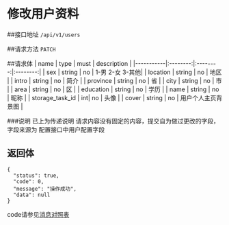 # 修改用户资料

##接口地址
`/api/v1/users`

##请求方法
`PATCH`

##请求体
| name      | type     | must     | description |
|-----------|:--------:|:--------:|:--------:|
| sex       | string   | no       | 1-男 2-女 3-其他|
| location  | string   | no       | 地区     |
| intro     | string   | no       | 简介     |
| province  | string   | no       | 省       |
| city      | string   | no       | 市       |
| area      | string   | no       | 区       |
| education | string   | no       | 学历     |
| name      | string   | no       | 昵称     |
| storage_task_id | int| no       | 头像     |
| cover 	| string   | no       | 用户个人主页背景图  |

###说明
已上为传递说明
请求内容没有固定的内容，提交自为做过更改的字段，字段来源为 配置接口中用户配置字段

## 返回体
```json5
{
  "status": true,
  "code": 0,
  "message": "操作成功",
  "data": null
}
```

code请参见[消息对照表](消息对照表.md)
